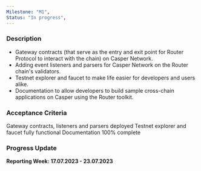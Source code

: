 ```yaml
---
Milestone: "M1",
Status: "In progress",
---
```

<!--lang:en--> 
### Description

- Gateway contracts (that serve as the entry and exit point for Router Protocol to interact with the chain) on Casper Network.
- Adding event listeners and parsers for Casper Network on the Router chain's validators.
- Testnet explorer and faucet to make life easier for developers and users alike.
- Documentation to allow developers to build sample cross-chain applications on Casper 
using the Router toolkit.

### Acceptance Criteria

Gateway contracts, listeners and parsers deployed
Testnet explorer and faucet fully functional
Documentation 100% complete 

### Progress Update

**Reporting Week: 17.07.2023 - 23.07.2023**
